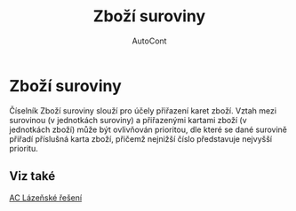 ﻿---
    title: "Zboží suroviny"
    author: AutoCont
    ms.date: 04/30/2018
    ms.topic: article
    ms.prod: dynamics-nav-2017
    ms.contentlocale: cs-cz
    ms.lasthandoff: 04/30/2018
---

# Zboží suroviny

Číselník Zboží suroviny slouží pro účely přiřazení karet zboží. Vztah mezi surovinou (v jednotkách suroviny) a přiřazenými kartami zboží (v jednotkách zboží) může být ovlivňován prioritou, dle které se dané surovině přiřadí příslušná karta zboží, přičemž nejnižší číslo představuje nejvyšší prioritu. 


## <a name="see-also"></a>Viz také
[AC Lázeňské řešení](ac-spa-solution.md)